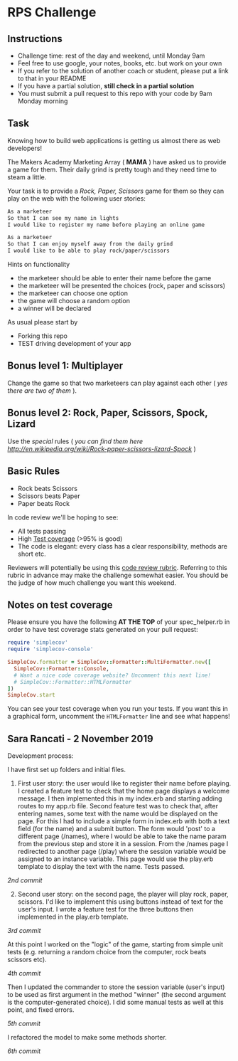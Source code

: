 # RPS Challenge

Instructions
-------

* Challenge time: rest of the day and weekend, until Monday 9am
* Feel free to use google, your notes, books, etc. but work on your own
* If you refer to the solution of another coach or student, please put a link to that in your README
* If you have a partial solution, **still check in a partial solution**
* You must submit a pull request to this repo with your code by 9am Monday morning

Task
----

Knowing how to build web applications is getting us almost there as web developers!

The Makers Academy Marketing Array ( **MAMA** ) have asked us to provide a game for them. Their daily grind is pretty tough and they need time to steam a little.

Your task is to provide a _Rock, Paper, Scissors_ game for them so they can play on the web with the following user stories:

```sh
As a marketeer
So that I can see my name in lights
I would like to register my name before playing an online game

As a marketeer
So that I can enjoy myself away from the daily grind
I would like to be able to play rock/paper/scissors
```

Hints on functionality

- the marketeer should be able to enter their name before the game
- the marketeer will be presented the choices (rock, paper and scissors)
- the marketeer can choose one option
- the game will choose a random option
- a winner will be declared


As usual please start by

* Forking this repo
* TEST driving development of your app


## Bonus level 1: Multiplayer

Change the game so that two marketeers can play against each other ( _yes there are two of them_ ).

## Bonus level 2: Rock, Paper, Scissors, Spock, Lizard

Use the _special_ rules ( _you can find them here http://en.wikipedia.org/wiki/Rock-paper-scissors-lizard-Spock_ )

## Basic Rules

- Rock beats Scissors
- Scissors beats Paper
- Paper beats Rock

In code review we'll be hoping to see:

* All tests passing
* High [Test coverage](https://github.com/makersacademy/course/blob/master/pills/test_coverage.md) (>95% is good)
* The code is elegant: every class has a clear responsibility, methods are short etc.

Reviewers will potentially be using this [code review rubric](docs/review.md).  Referring to this rubric in advance may make the challenge somewhat easier.  You should be the judge of how much challenge you want this weekend.

Notes on test coverage
----------------------

Please ensure you have the following **AT THE TOP** of your spec_helper.rb in order to have test coverage stats generated
on your pull request:

```ruby
require 'simplecov'
require 'simplecov-console'

SimpleCov.formatter = SimpleCov::Formatter::MultiFormatter.new([
  SimpleCov::Formatter::Console,
  # Want a nice code coverage website? Uncomment this next line!
  # SimpleCov::Formatter::HTMLFormatter
])
SimpleCov.start
```

You can see your test coverage when you run your tests. If you want this in a graphical form, uncomment the `HTMLFormatter` line and see what happens!

Sara Rancati - 2 November 2019
----------------------
Development process:

I have first set up folders and initial files.

1. First user story:
the user would like to register their name before playing. I created a feature test to check that the home page displays a welcome message. I then implemented this in my index.erb and starting adding routes to my app.rb file. Second feature test was to check that, after entering names, some text with the name would be displayed on the page. For this I had to include a simple form in index.erb with both a text field (for the name) and a submit button. The form would 'post' to a different page (/names), where I would be able to take the name param from the previous step and store it in a session. From the /names page I redirected to another page (/play) where the session variable would be assigned to an instance variable. This page would use the play.erb template to display the text with the name. Tests passed.

*2nd commit*

2. Second user story: on the second page, the player will play rock, paper, scissors. I'd like to implement this using buttons instead of text for the user's input. I wrote a feature test for the three buttons then implemented in the play.erb template.

*3rd commit*

At this point I worked on the "logic" of the game, starting from simple unit tests (e.g. returning a random choice from the computer, rock beats scissors etc).

*4th commit*

Then I updated the commander to store the session variable (user's input) to be used as first argument in the method "winner" (the second argument is the computer-generated choice). I did some manual tests as well at this point, and fixed errors.

*5th commit*

I refactored the model to make some methods shorter.

*6th commit*
